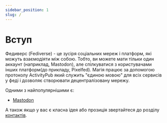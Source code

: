 ```yaml
---
sidebar_position: 1
slug: /
---
```


# Вступ

Федиверс (Fediverse) - це зусіря соціальних мереж і платформ, які можуть взаємодіяти між собою. Тобто, ви можете мати тільки один аккаунт (наприклад, Mastodon), але спілкуватися з користувачами інших платформ(до прикладу, Pixelfed). Магія працює за допомогою протоколу ActivityPub який служить "єдиною мовою" для всіх сервисів у феді і дозволяє створювати децентралізовану мережу.

Одними з найпопулярнішими є:

- [Mastodon](/Mastodon/Вступ.md)

А також якщо у вас є класна ідея або прозиція звертайтеся до розділу [контактів](https://fediland.in.ua/contacts).
